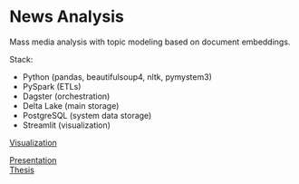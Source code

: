 # News Analysis

Mass media analysis with topic modeling based on document embeddings.

Stack:
- Python (pandas, beautifulsoup4, nltk, pymystem3)
- PySpark (ETLs)
- Dagster (orchestration)
- Delta Lake (main storage)
- PostgreSQL (system data storage)
- Streamlit (visualization)

[Visualization](https://share.streamlit.io/sinytim/topics)

[Presentation](docs/thesis_pres.pdf) <br>
[Thesis](docs/thesis.pdf) <br>
